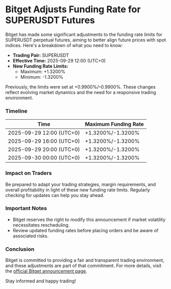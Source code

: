 # Bitget Adjusts Funding Rate for SUPERUSDT Futures

Bitget has made some significant adjustments to the funding rate limits for SUPERUSDT perpetual futures, aiming to better align future prices with spot indices. Here's a breakdown of what you need to know:

- **Trading Pair:** SUPERUSDT  
- **Effective Time:** 2025-09-29 12:00 (UTC+0)  
- **New Funding Rate Limits:**
  - Maximum: +1.3200%  
  - Minimum: -1.3200%

Previously, the limits were set at +0.9900%/–0.9900%. These changes reflect evolving market dynamics and the need for a responsive trading environment.

### Timeline

| Time                          | Maximum Funding Rate    |
|-------------------------------|--------------------------|
| 2025-09-29 12:00 (UTC+0)      | +1.3200%/-1.3200%        |
| 2025-09-29 16:00 (UTC+0)      | +1.3200%/-1.3200%        |
| 2025-09-29 20:00 (UTC+0)      | +1.3200%/-1.3200%        |
| 2025-09-30 00:00 (UTC+0)      | +1.3200%/-1.3200%        |

### Impact on Traders

Be prepared to adapt your trading strategies, margin requirements, and overall profitability in light of these new funding rate limits. Regularly checking for updates can help you stay ahead.

### Important Notes

- Bitget reserves the right to modify this announcement if market volatility necessitates rescheduling.
- Review updated funding rates before placing orders and be aware of associated risks.

### Conclusion

Bitget is committed to providing a fair and transparent trading environment, and these adjustments are part of that commitment. For more details, visit the [official Bitget announcement page](https://www.bitget.com/en/futures/introduction/funding-rate).

Stay informed and happy trading!